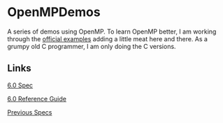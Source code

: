 # OpenMPDemos

A series of demos using OpenMP.  To learn OpenMP better, I am working through the
[official examples](https://www.openmp.org/wp-content/uploads/openmp-examples-6.0.pdf)
adding a little meat here and there.  As a grumpy old C programmer, I am only doing the
C versions.

## Links

[6.0 Spec](https://www.openmp.org/wp-content/uploads/OpenMP-API-Specification-6-0.pdf)

[6.0 Reference Guide](https://www.openmp.org/wp-content/uploads/OpenMP-RefGuide-6.0-OMP60SC24-web.pdf)

[Previous Specs](https://www.openmp.org/specifications/)
